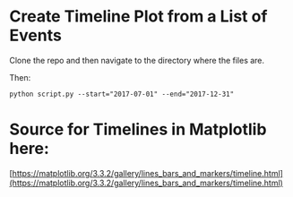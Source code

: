 # Create Timeline Plot from a List of Events

Clone the repo and then navigate to the directory where the files are.

Then:

`python script.py --start="2017-07-01" --end="2017-12-31"`

# Source for Timelines in Matplotlib here:

[https://matplotlib.org/3.3.2/gallery/lines_bars_and_markers/timeline.html](https://matplotlib.org/3.3.2/gallery/lines_bars_and_markers/timeline.html)

